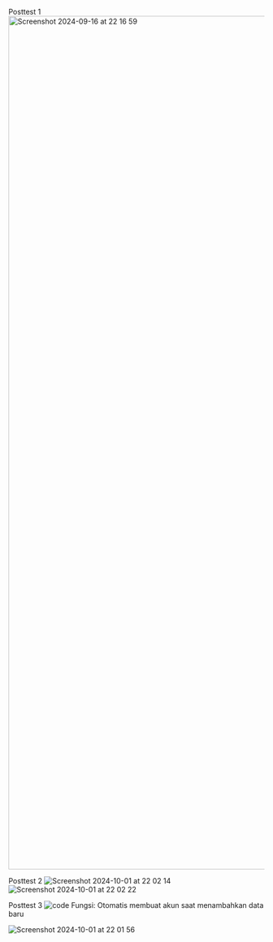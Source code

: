 Posttest 1
<img width="1680" alt="Screenshot 2024-09-16 at 22 16 59" src="https://github.com/user-attachments/assets/c20a2218-a344-4ae6-b83d-635bf3420174">

Posttest 2
![Screenshot 2024-10-01 at 22 02 14](https://github.com/user-attachments/assets/76f142ee-f396-466f-85e0-1ea9ce74d71b)
![Screenshot 2024-10-01 at 22 02 22](https://github.com/user-attachments/assets/79a93cc4-4b4a-47c8-9d36-32f743606827)

Posttest 3
![code](https://github.com/user-attachments/assets/76385a52-4f1a-4f3d-b6b0-0d9a504886d5)
Fungsi: Otomatis membuat akun saat menambahkan data baru

![Screenshot 2024-10-01 at 22 01 56](https://github.com/user-attachments/assets/32eb1d8a-e157-4bb2-a96f-6ec9c46acbe0)
